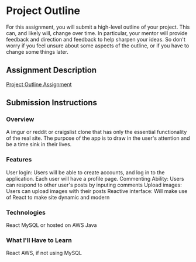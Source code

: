 # Project Outline
For this assignment, you will submit a high-level outline of your project. This can, and likely will, change over time. In particular, your mentor will provide feedback and direction and feedback to help sharpen your ideas. So don't worry if you feel unsure about some aspects of the outline, or if you have to change some things later.

## Assignment Description
[Project Outline Assignment](https://education.launchcode.org/liftoff/assignments/project-outline/)

## Submission Instructions

### Overview

A imgur or reddit or craigslist clone that has only the essential functionality of the real site.  The purpose of the app is to draw in the user's attention and be a time sink in their lives.

### Features

User login: Users will be able to create accounts, and log in to the application. Each user will have a profile page.
Commenting Ability: Users can respond to other user's posts by inputing comments
Upload images: Users can upload images with their posts
Reactive interface: Will make use of React to make site dynamic and modern

### Technologies

React
MySQL or hosted on AWS
Java

### What I'll Have to Learn

React
AWS, if not using MySQL

